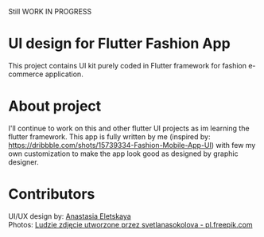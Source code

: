 
Still WORK IN PROGRESS

# UI design for Flutter Fashion App

This project contains UI kit purely coded in Flutter framework for fashion e-commerce application. 

# About project

I'll continue to work on this and other flutter UI projects as im learning the flutter framework. This app is fully written by me (inspired by: 
https://dribbble.com/shots/15739334-Fashion-Mobile-App-UI) with few my own customization to make the app look good as designed by graphic designer.

# Contributors
UI/UX design by: <a href="https://dribbble.com/anastasiiak90">Anastasia Eletskaya</a><br/>
Photos: <a href='https://pl.freepik.com/zdjecia/ludzie'>Ludzie zdjęcie utworzone przez svetlanasokolova - pl.freepik.com</a>
